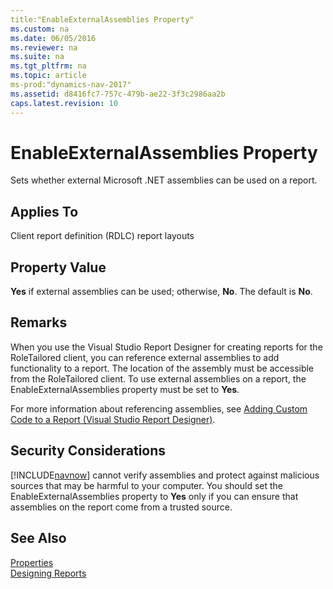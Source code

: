 ```yaml
---
title:"EnableExternalAssemblies Property"
ms.custom: na
ms.date: 06/05/2016
ms.reviewer: na
ms.suite: na
ms.tgt_pltfrm: na
ms.topic: article
ms-prod:"dynamics-nav-2017"
ms.assetid: d8416fc7-757c-479b-ae22-3f3c2986aa2b
caps.latest.revision: 10
---
```

# EnableExternalAssemblies Property
Sets whether external Microsoft .NET assemblies can be used on a report.  
  
## Applies To  
 Client report definition \(RDLC\) report layouts  
  
## Property Value  
 **Yes** if external assemblies can be used; otherwise, **No**. The default is **No**.  
  
## Remarks  
 When you use the Visual Studio Report Designer for creating reports for the RoleTailored client, you can reference external assemblies to add functionality to a report. The location of the assembly must be accessible from the RoleTailored client. To use external assemblies on a report, the EnableExternalAssemblies property must be set to **Yes**.  
  
 For more information about referencing assemblies, see [Adding Custom Code to a Report \(Visual Studio Report Designer\)](http://go.microsoft.com/fwlink/?LinkID=184561&clcid=0x409).  
  
## Security Considerations  
 [!INCLUDE[navnow](includes/navnow_md.md)] cannot verify assemblies and protect against malicious sources that may be harmful to your computer. You should set the EnableExternalAssemblies property to **Yes** only if you can ensure that assemblies on the report come from a trusted source.  
  
## See Also  
 [Properties](Properties.md)   
 [Designing Reports](Designing-Reports.md)